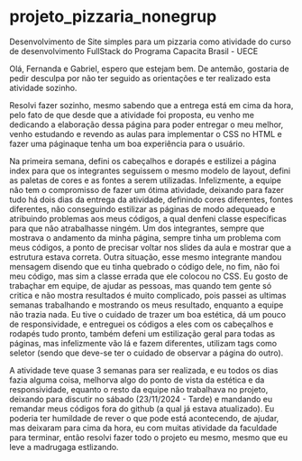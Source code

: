 # projeto_pizzaria_nonegrup
Desenvolvimento de Site simples para um pizzaria como atividade do curso de desenvolvimento FullStack do Programa Capacita Brasil - UECE

Olá, Fernanda e Gabriel, espero que estejam bem.
De antemão, gostaria de pedir desculpa por não ter seguido as orientações e ter realizado esta atividade sozinho.

Resolvi fazer sozinho, mesmo sabendo que a entrega está em cima da hora, pelo fato de que desde que a atividade foi proposta, eu venho me dedicando a elaboração dessa página para poder entregar o meu melhor, venho estudando e revendo as aulas para implementar o CSS no HTML e fazer uma páginaque tenha um boa experiência para o usuário.

Na primeira semana, defini os cabeçalhos e dorapés e estilizei a página index para que os integrantes seguissem o mesmo modelo de layout, defini as paletas de cores e as fontes a serem utilizadas. Infelizmente, a equipe não tem o compromisso de fazer um ótima atividade, deixando para fazer tudo há dois dias da entrega da atividade, definindo cores diferentes, fontes diferentes, não conseguindo estilizar as páginas de modo adequeado e atribuindo problemas aos meus códigos, a qual denfeni classe específicas para que não atrabalhasse ningém. Um dos integrantes, sempre que mostrava o andamento da minha página, sempre tinha um problema com meus códigos, a ponto de precisar voltar nos slides da aula e mostrar que a estrutura estava correta. Outra situação, esse mesmo integrante mandou mensagem disendo que eu tinha quebrado o código dele, no fim, não foi meu código, mas sim a classe errada que ele colocou no CSS. Eu gosto de trabaçhar em equipe, de ajudar as pessoas, mas quando tem gente só critica e não mostra resultados é muito complicado, pois passei as ultimas semanas trabalhando e mostrando os meus resultado, enquanto a equipe não trazia nada. Eu tive o cuidado de trazer um boa estética, dá um pouco de responsividade, e entreguei os códigos a eles com os cabeçalhos e rodapés tudo pronto, também defeni um estilização geral para todas as páginas, mas infelizmente vão lá e fazem diferentes, utilizam tags como seletor (sendo que deve-se ter o cuidado de observar a página do outro).

A atividade teve quase 3 semanas para ser realizada, e eu todos os dias fazia alguma coisa, melhorva algo do ponto de vista da estética e da responsividade, equanto o resto da equipe não trabalhava no projeto, deixando para discutir no sábado (23/11/2024 - Tarde) e mandando eu remandar meus códigos fora do github (a qual já estava atualizado). Eu poderia ter humildade de rever o que pode está acontecendo, de ajudar, mas deixaram para cima da hora, eu com muitas atividade da faculdade para terminar, então resolvi fazer todo o projeto eu mesmo, mesmo que eu leve a madrugaga estlizando.
